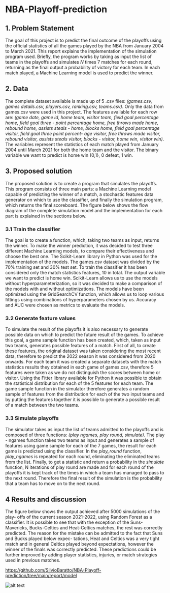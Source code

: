 # NBA-Playoff-prediction

## 1. Problem Statement

The goal of this project is to predict the final outcome of the playoffs using the
official statistics of all the games played by the NBA from January 2004 to March
2021. This report explains the implementation of the simulation program used.
Briefly, the program works by taking as input the list of teams in the playoffs
and simulates $N$ times 7 matches for each round, returning as the final output a
probability of victory for each team. In each match played, a Machine Learning
model is used to predict the winner.

## 2. Data 

The complete dataset available is made up of 5 .csv files: _(games.csv, games
details.csv, players.csv, ranking.csv, teams.csv)_. Only the data from games.csv
were used in this project. The features available for each row are: _(game date,
game id, home team, visitor team, field goal percentage home, field goal three -
point percentage home, free throws made home, rebound home, assists steals -
home, blocks home, field goal percentage visitor, field goal three point percent-
age visitor, free throws made visitor, rebound visitor, assists steals visitor, blocks -
visitor, home win, visitor win)_. The variables represent the statistics of each
match played from January 2004 until March 2021 for both the home team and
the visitor. The binary variable we want to predict is home win {0,1}, 0 defeat,
1 win.

## 3. Proposed solution

The proposed solution is to create a program that simulates the playoffs. This
program consists of three main parts: a Machine Learning model capable of
predicting the winner of a match, a stochastic features data generator on which
to use the classifier, and finally the simulation program, which returns the final
scoreboard. The figure below shows the flow diagram of the complete simulation
model and the implementation for each part is explained in the sections below.

### 3.1 Train the classifier

The goal is to create a function, which, taking two teams as input, returns the
winner. To make the winner prediction, it was decided to test three different
Machine Learning models, to compare their effectiveness and choose the best
one. The Scikit-Learn library in Python was used for the implementation of
the models. The games.csv dataset was divided by the 70% training set and 30%
test set. To train the classifier it has been considered only the match statistics
features, 10 in total. The output variable we want to predict is home win.
Scikit-Learn allows us to use the models without hyperparameterization, so it
was decided to make a comparison of the models with and without optimizations.
The models have been optimized using the GridSearchCV function, which
allows us to loop various fittings using combinations of hyperparameters chosen
by us. Accuracy and AUC were chosen as metrics to evaluate the models.

### 3.2 Generate feature values

To simulate the result of the playoffs it is also necessary to generate possible
data on which to predict the future result of the games. To achieve this goal,
a game sample function has been created, which, taken as input two teams,
generates possible features of a match. First of all, to create these features,
the original dataset was taken considering the most recent data, therefore to
predict the 2022 season it was considered from 2020 onwards. For each team it
was created a separate datasets with the match statistics results they obtained in
each game of games.csv, therefore 5 features were taken as we do not distinguish
the scores between home or visitor. Using the Fitter library available for
Python it was possible to obtain the statistical distribution for each of the 5
features for each team. The game sample function in the simulator therefore
generates a random sample of features from the distribution for each of the two
input teams and by putting the features together it is possible to generate a
possible result of a match between the two teams.

### 3.3 Simulate playoffs

The simulator takes as input the list of teams admitted to the playoffs and is
composed of three functions: _(play ngames, play round, simulate)_. The play -
ngames function takes two teams as input and generates a sample of features
using game sample for each of the 7 games, the result for each game is predicted
using the classifier. In the _play\_round_ function, _play\_ngames_ is repeated for each
round, eliminating the eliminated teams from the list. Finally, to get a statistic
and return a probability in the _simulate_ function, N iterations of play round
are made and for each round of the playoffs it is kept track of the times in which
a team has managed to pass to the next round. Therefore the final result of the
simulation is the probability that a team has to move on to the next round.

## 4 Results and discussion

The figure below shows the output achieved after 5000 simulations of the play-
offs of the current season 2021-2022, using Random Forest as a classifier. It
is possible to see that with the exception of the Suns-Mavericks, Bucks-Celtics
and Heat-Celtics matches, the rest was correctly predicted. The reason for the
mistake can be admitted to the fact that Suns and Bucks played below expec-
tations, Heat and Celtics was a very tight match and in general Celtics played
beyond expectations, however the winner of the finals was correctly predicted.
These predictions could be further improved by adding player statistics, injuries,
or match strategies used in previous matches.

https://github.com/SilvioBaratto/NBA-Playoff-prediction/tree/main/report/model


![alt text](https://github.com/SilvioBaratto/NBA-Playoff-prediction/tree/main/report/model/playoffs.png?raw=true)



